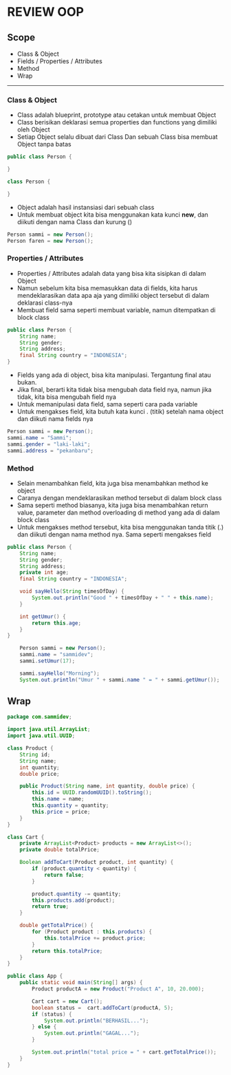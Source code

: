 # REVIEW OOP

## Scope

- Class & Object
- Fields / Properties / Attributes
- Method
- Wrap

---

### Class & Object

- Class adalah blueprint, prototype atau cetakan untuk membuat Object
- Class berisikan deklarasi semua properties dan functions yang dimiliki oleh Object
- Setiap Object selalu dibuat dari Class Dan sebuah Class bisa membuat Object tanpa batas

```java
public class Person {

}

class Person {

}
```

- Object adalah hasil instansiasi dari sebuah class
- Untuk membuat object kita bisa menggunakan kata kunci **new**, dan diikuti dengan nama Class dan kurung ()

```java
Person sammi = new Person();
Person faren = new Person();
```

### Properties / Attributes

- Properties / Attributes adalah data yang bisa kita sisipkan di dalam Object
- Namun sebelum kita bisa memasukkan data di fields, kita harus mendeklarasikan data apa aja yang dimiliki object tersebut di dalam deklarasi class-nya
- Membuat field sama seperti membuat variable, namun ditempatkan di block class

```java
public class Person {
    String name;
    String gender;
    String address;
    final String country = "INDONESIA";
}
```

- Fields yang ada di object, bisa kita manipulasi. Tergantung final atau bukan.
- Jika final, berarti kita tidak bisa mengubah data field nya, namun jika tidak, kita bisa mengubah field nya
- Untuk memanipulasi data field, sama seperti cara pada variable
- Untuk mengakses field, kita butuh kata kunci . (titik) setelah nama object dan diikuti nama fields nya

```java
Person sammi = new Person();
sammi.name = "Sammi";
sammi.gender = "laki-laki";
sammi.address = "pekanbaru";
```

### Method

- Selain menambahkan field, kita juga bisa menambahkan method ke object
- Caranya dengan mendeklarasikan method tersebut di dalam block class
- Sama seperti method biasanya, kita juga bisa menambahkan return value, parameter dan method overloading di method yang ada di dalam block class
- Untuk mengakses method tersebut, kita bisa menggunakan tanda titik (.) dan diikuti dengan nama method nya. Sama seperti mengakses field

```java
public class Person {
    String name;
    String gender;
    String address;
    private int age;
    final String country = "INDONESIA";

    void sayHello(String timesOfDay) {
    	System.out.println("Good " + timesOfDay + " " + this.name);
    }

    int getUmur() {
    	return this.age;
    }
}
```

```java
    Person sammi = new Person();
    sammi.name = "sammidev";
    sammi.setUmur(17);

    sammi.sayHello("Morning");
    System.out.println("Umur " + sammi.name " = " + sammi.getUmur());
```

## Wrap

```java
package com.sammidev;

import java.util.ArrayList;
import java.util.UUID;

class Product {
    String id;
    String name;
    int quantity;
    double price;

    public Product(String name, int quantity, double price) {
        this.id = UUID.randomUUID().toString();
        this.name = name;
        this.quantity = quantity;
        this.price = price;
    }
}

class Cart {
    private ArrayList<Product> products = new ArrayList<>();
    private double totalPrice;

    Boolean addToCart(Product product, int quantity) {
        if (product.quantity < quantity) {
            return false;
        }

        product.quantity -= quantity;
        this.products.add(product);
        return true;
    }

    double getTotalPrice() {
        for (Product product : this.products) {
            this.totalPrice += product.price;
        }
        return this.totalPrice;
    }
}

public class App {
    public static void main(String[] args) {
        Product productA = new Product("Product A", 10, 20.000);

        Cart cart = new Cart();
        boolean status =  cart.addToCart(productA, 5);
        if (status) {
            System.out.println("BERHASIL...");
        } else {
            System.out.println("GAGAL...");
        }

        System.out.println("total price = " + cart.getTotalPrice());
    }
}

```
